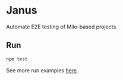 # Janus

Automate E2E testing of Milo-based projects.

## Run

```bash
npm test
```

See more run examples [here](https://playwright.dev/docs/running-tests#command-line).
